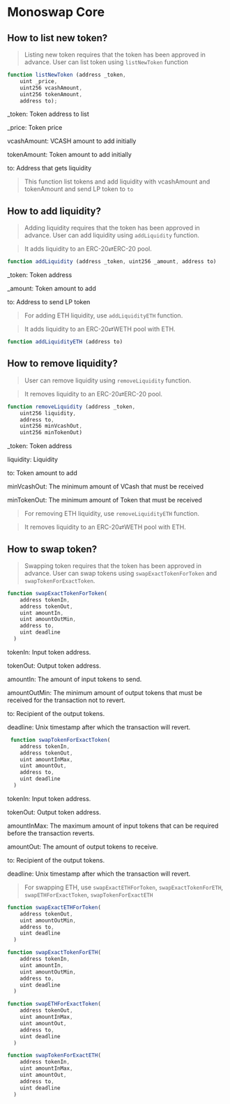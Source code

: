 # Monoswap Core

## How to list new token?


> Listing new token requires that the token has been approved in advance.
> User can list token using `listNewToken` function

```javascript
function listNewToken (address _token,
    uint _price, 
    uint256 vcashAmount, 
    uint256 tokenAmount,
    address to);

```


_token: Token address to list

_price: Token price

vcashAmount: VCASH amount to add initially

tokenAmount: Token amount to add initially

to: Address that gets liquidity

> This function list tokens and add liquidity with vcashAmount and tokenAmount and send LP token to `to`
## How to add liquidity?

> Adding liquidity requires that the token has been approved in advance.
> User can add liquidity using `addLiquidity` function.

> It adds liquidity to an ERC-20⇄ERC-20 pool.

```javascript
function addLiquidity (address _token, uint256 _amount, address to)
```

_token: Token address

_amount: Token amount to add

to: Address to send LP token

> For adding ETH liquidity, use `addLiquidityETH` function.

> It adds liquidity to an ERC-20⇄WETH pool with ETH.

```javascript
function addLiquidityETH (address to)
```

## How to remove liquidity?
> User can remove liquidity using `removeLiquidity` function.

> It removes liquidity to an ERC-20⇄ERC-20 pool.

```javascript
function removeLiquidity (address _token,
    uint256 liquidity,
    address to, 
    uint256 minVcashOut, 
    uint256 minTokenOut)
```

_token: Token address

liquidity: Liquidity

to: Token amount to add

minVcashOut: The minimum amount of VCash that must be received

minTokenOut: The minimum amount of Token that must be received


> For removing ETH liquidity, use `removeLiquidityETH` function.

> It removes liquidity to an ERC-20⇄WETH pool with ETH.
## How to swap token?
> Swapping token requires that the token has been approved in advance.
> User can swap tokens using `swapExactTokenForToken` and `swapTokenForExactToken`.

```javascript
function swapExactTokenForToken(
    address tokenIn,
    address tokenOut,
    uint amountIn,
    uint amountOutMin,
    address to,
    uint deadline
  )
```
tokenIn: Input token address.

tokenOut: Output token address.

amountIn: The amount of input tokens to send.

amountOutMin: The minimum amount of output tokens that must be received for the transaction not to 
revert.

to: Recipient of the output tokens.

deadline: Unix timestamp after which the transaction will revert.

```javascript
 function swapTokenForExactToken(
    address tokenIn,
    address tokenOut,
    uint amountInMax,
    uint amountOut,
    address to,
    uint deadline
  )
```

tokenIn: Input token address.

tokenOut: Output token address.

amountInMax: The maximum amount of input tokens that can be required before the transaction reverts.

amountOut: The amount of output tokens to receive.

to: Recipient of the output tokens.

deadline: Unix timestamp after which the transaction will revert.

> For swapping ETH, use `swapExactETHForToken`, `swapExactTokenForETH`, `swapETHForExactToken`, `swapTokenForExactETH`

```javascript
function swapExactETHForToken(
    address tokenOut,
    uint amountOutMin,
    address to,
    uint deadline
  )
```

```javascript
function swapExactTokenForETH(
    address tokenIn,
    uint amountIn,
    uint amountOutMin,
    address to,
    uint deadline
  )
```

```javascript
function swapETHForExactToken(
    address tokenOut,
    uint amountInMax,
    uint amountOut,
    address to,
    uint deadline
  )
```

```javascript
function swapTokenForExactETH(
    address tokenIn,
    uint amountInMax,
    uint amountOut,
    address to,
    uint deadline
  )
```
